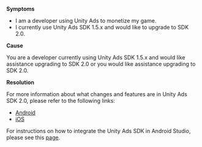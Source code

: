 
        

**Symptoms** 

*   I am a developer using Unity Ads to monetize my game.
*   I currently use Unity Ads SDK 1.5.x and would like to upgrade to SDK 2.0.

**Cause** 

You are a developer currently using Unity Ads SDK 1.5.x and would like assistance upgrading to SDK 2.0 or you would like assistance upgrading to SDK 2.0.

**Resolution** 

For more information about what changes and features are in Unity Ads SDK 2.0, please refer to the following links: 

*   [Android](https://github.com/Unity-Technologies/unity-ads-android/wiki/sdk_android_transition_guide)
*   [iOS](https://github.com/Unity-Technologies/unity-ads-ios/wiki/sdk_ios_transition_guide)

For instructions on how to integrate the Unity Ads SDK in Android Studio, please see this [page](https://github.com/Unity-Technologies/unity-ads-android/wiki/sdk_android_integration_guide). 

      